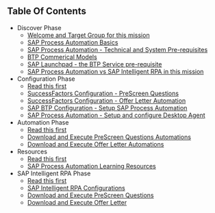## Table Of Contents

<!-- disco-toc-start -->
- Discover Phase 
  - [Welcome and Target Group for this mission](Discover/01-Welcome)
  - [SAP Process Automation Basics](Discover/02-SPA_BASICS)
  - [SAP Process Automation - Technical and System Pre-requisites](03_SPA_PreRequisites)
  - [BTP Commerical Models](Discover/02-BTP_Commericals)
  - [SAP Launchpad - the BTP Service pre-requisite](Discover/04_SPA_SAPLaunchPad)
  - [SAP Process Automation vs SAP Intelligent RPA in this mission](Discover/05_SPA_vs_SAP_IntelligentRPA)
- Configuration Phase
  - [Read this first](Configuration/01_Read_this_first)
  - [SuccessFactors Configuration - PreScreen Questions](Configuration/02_SF_Configurations_Offer_Letter_Automation)
  - [SuccessFactors Configuration - Offer Letter Automation](Configuration/03_SF_Configurations_PreScreen_Questions)
  - [SAP BTP Configuration - Setup SAP Process Automation](Configuration/04_SAP_BTP_SPA_Service_Setup)
  - [SAP Process Automation - Setup and configure Desktop Agent](Configuration/05_SAP_SPA_Technical_Pre_Req)
- Automation Phase
  - [Read this first](Automation/01_Read_this_first)
  - [Download and Execute PreScreen Questions Automations](Automation/02_Download_Execute_PreScreenAutomations)
  - [Download and Execute Offer Letter Automations](Automation/03_Download_Execute_Offer_Letter_Automations)
- Resources
  - [Read this first](Resources/01_Read_this_first)
  - [SAP Process Automation Learning Resources](Resources/02_learning)
- SAP Intelligent RPA Phase
  - [Read this first](SAPIntelligentRPA/01_Read_this_first)
  - [SAP Intelligent RPA Configurations](SAPIntelligentRPA/02_SAPIntelligentRPA_Setup)
  - [Download and Execute PreScreen Questions](SAPIntelligentRPA/03_Download_Execute_PreScreenAutomations)
  - [Download and Execute Offer Letter](SAPIntelligentRPA/04_Download_Execute_Offer_Letter_Automations)
<!-- disco-toc-end -->

